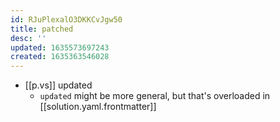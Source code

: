 ```yaml
---
id: RJuPlexalO3DKKCvJgw50
title: patched
desc: ''
updated: 1635573697243
created: 1635363546028
---
```


- [[p.vs]] updated
  -  `updated` might be more general, but that's overloaded in [[solution.yaml.frontmatter]]
  

